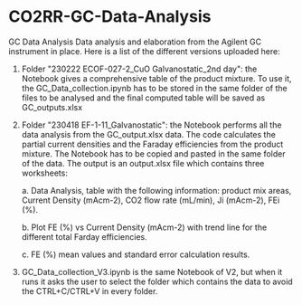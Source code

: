 # CO2RR-GC-Data-Analysis
GC Data Analysis
Data analysis and elaboration from the Agilent GC instrument in place. Here is a list of the different versions uploaded here:
1. Folder "230222 ECOF-027-2_CuO Galvanostatic_2nd day": the Notebook gives a comprehensive table of the product mixture. To use it, the GC_Data_collection.ipynb has to be stored in the same folder of the files to be analysed and the final computed table will be saved as GC_outputs.xlsx
2. Folder "230418 EF-1-11_Galvanostatic": the Notebook performs all the data analysis from the GC_output.xlsx data. The code calculates the partial current densities and the Faraday efficiencies from the product mixture. The Notebook has to be copied and pasted in the same folder of the data. The output is an output.xlsx file which contains three worksheets:

      a. Data Analysis, table with the following information: product mix areas, Current Density (mAcm-2), CO2 flow rate (mL/min), Ji (mAcm-2), FEi (%).
      
      b. Plot FE (%) vs Current Density (mAcm-2) with trend line for the different total Farday efficiencies.
      
      c. FE (%) mean values and standard error calculation results.

3. GC_Data_collection_V3.ipynb is the same Notebook of V2, but when it runs it asks the user to select the folder which contains the data to avoid the CTRL+C/CTRL+V in every folder.
